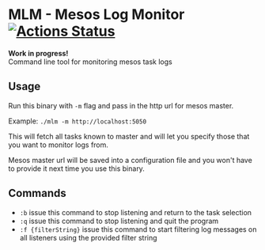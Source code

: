 # MLM - Mesos Log Monitor [![Actions Status](https://github.com/erikbozic/mlm/workflows/go-build/badge.svg)](https://github.com/erikbozic/mlm/actions)

**Work in progress!**    
Command line tool for monitoring mesos task logs

## Usage

Run this binary with `-m` flag and pass in the http url for mesos master.

Example:
`` ./mlm -m http://localhost:5050 ``  

This will fetch all tasks known to master and will let you specify those that
you want to monitor logs from.

Mesos master url will be saved into a configuration file and you won't have to
provide it next time you use this binary.

## Commands

 - `:b` issue this command to stop listening and return to the task selection  
 - `:q` issue this command to stop listening and quit the program  
 - `:f {filterString}` issue this command to start filtering log messages on all listeners using the provided filter string
  
